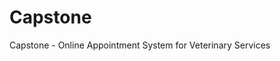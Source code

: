 # Capstone
Capstone - Online Appointment System for Veterinary Services
<!-- Rizal Technological University S.Y. 2018 - 2020>
<<<<<<< HEAD
=======

>>>>>>> da9b26a92c61dd5c40cf720d5cc4af0a6fe32318
